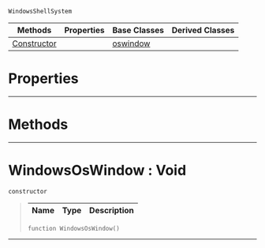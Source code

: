  `WindowsShellSystem`

|Methods|Properties|Base Classes|Derived Classes|
|---|---|---|---|
|[Constructor](windowsoswindow.md#windowsoswindow-void)| |[oswindow](oswindow.md)| |


 #  Properties


---  
 #  Methods


---  
 #  WindowsOsWindow : Void

 `constructor`

> 
> |Name|Type|Description|
> |---|---|---|
> ```TS:Nada
> function WindowsOsWindow()
> ``` 


---  
 

 